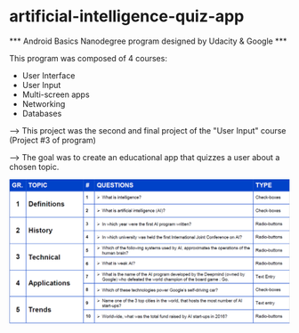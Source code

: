 # artificial-intelligence-quiz-app

*** Android Basics Nanodegree program designed by Udacity & Google ***

This program was composed of 4 courses:
* User Interface
* User Input
* Multi-screen apps
* Networking
* Databases

--> This project was the second and final project of the "User Input" course (Project #3 of program)

--> The goal was to create an educational app that quizzes a user about a chosen topic.

![alt tag](udacity-abn-quiz-app-themes-questions.png)
